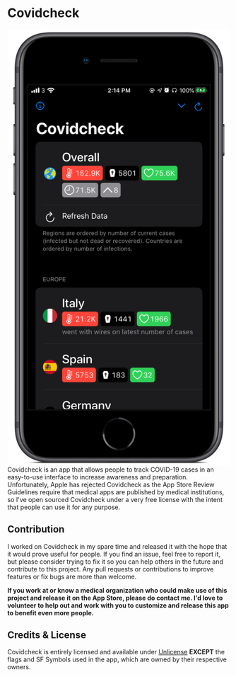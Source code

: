 # Covidcheck
<img src="screenshot.PNG" align="right"></img>
Covidcheck is an app that allows people to track COVID-19 cases in an easy-to-use interface to increase awareness and preparation. 
Unfortunately, Apple has rejected Covidcheck as the App Store Review Guidelines require that medical apps are published by medical institutions, so I've open sourced Covidcheck under a very free license with the intent that people can use it for any purpose.

## Contribution
I worked on Covidcheck in my spare time and released it with the hope that it would prove useful for people. If you find an issue, feel free to report it, but please consider trying to fix it so you can help others in the future and contribute to this project. Any pull requests or contributions to improve features or fix bugs are more than welcome. 

**If you work at or know a medical organization who could make use of this project and release it on the App Store, please do contact me. I'd love to volunteer to help out and work with you to customize and release this app to benefit even more people.**

## Credits & License
Covidcheck is entirely licensed and available under [Unlicense](LICENSE.md) **EXCEPT** the flags and SF Symbols used in the app, which are owned by their respective owners.
